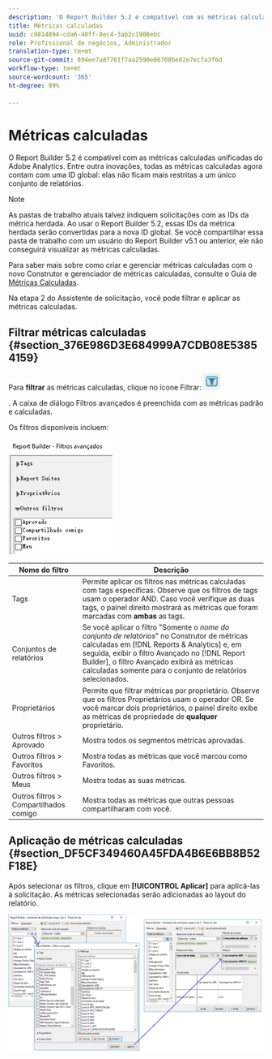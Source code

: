 ```yaml
---
description: 'O Report Builder 5.2 é compatível com as métricas calculadas unificadas do Adobe Analytics. Entre outra inovações, todas as métricas calculadas agora contam com uma ID global: elas não ficam mais restritas a um único conjunto de relatórios.'
title: Métricas calculadas
uuid: c9814894-cda6-40ff-8ec4-3ab2c1908ebc
role: Profissional de negócios, Administrador
translation-type: tm+mt
source-git-commit: 894ee7a8f761f7aa2590e06708be82e7ecfa3f6d
workflow-type: tm+mt
source-wordcount: '365'
ht-degree: 99%

---
```



# Métricas calculadas

O Report Builder 5.2 é compatível com as métricas calculadas unificadas do Adobe Analytics. Entre outra inovações, todas as métricas calculadas agora contam com uma ID global: elas não ficam mais restritas a um único conjunto de relatórios.

>[!NOTE]
>
>As pastas de trabalho atuais talvez indiquem solicitações com as IDs da métrica herdada. Ao usar o Report Builder 5.2, essas IDs da métrica herdada serão convertidas para a nova ID global. Se você compartilhar essa pasta de trabalho com um usuário do Report Builder v5.1 ou anterior, ele não conseguirá visualizar as métricas calculadas.

Para saber mais sobre como criar e gerenciar métricas calculadas com o novo Construtor e gerenciador de métricas calculadas, consulte o Guia de [Métricas Calculadas](https://docs.adobe.com/content/help/pt-BR/analytics/components/calculated-metrics/cm-overview.html).

Na etapa 2 do Assistente de solicitação, você pode filtrar e aplicar as métricas calculadas.

## Filtrar métricas calculadas {#section_376E986D3E684999A7CDB08E53854159}

Para **filtrar** as métricas calculadas, clique no ícone Filtrar:  ![](assets/segment_filter.png)

. A caixa de diálogo Filtros avançados é preenchida com as métricas padrão e calculadas.

Os filtros disponíveis incluem:

![](assets/advanced_filters.png)

| Nome do filtro | Descrição |
|---|---|
| Tags | Permite aplicar os filtros nas métricas calculadas com tags específicas. Observe que os filtros de tags usam o operador AND. Caso você verifique as duas tags, o painel direito mostrará as métricas que foram marcadas com **ambas** as tags. |
| Conjuntos de relatórios | Se você aplicar o filtro &quot;Somente o *nome do conjunto de relatórios*&quot; no Construtor de métricas calculadas em [!DNL Reports & Analytics] e, em seguida, exibir o filtro Avançado no [!DNL Report Builder], o filtro Avançado exibirá as métricas calculadas somente para o conjunto de relatórios selecionados. |
| Proprietários | Permite que filtrar métricas por proprietário. Observe que os filtros Proprietários usam o operador OR. Se você marcar dois proprietários, o painel direito exibe as métricas de propriedade de **qualquer** proprietário. |
| Outros filtros > Aprovado | Mostra todos os segmentos métricas aprovadas. |
| Outros filtros > Favoritos | Mostra todas as métricas que você marcou como Favoritos. |
| Outros filtros > Meus | Mostra todas as suas métricas. |
| Outros filtros > Compartilhados comigo | Mostra todas as métricas que outras pessoas compartilharam com você. |

## Aplicação de métricas calculadas {#section_DF5CF349460A45FDA4B6E6BB8B52F18E}

Após selecionar os filtros, clique em **[!UICONTROL Aplicar]** para aplicá-las à solicitação. As métricas selecionadas serão adicionadas ao layout do relatório.

![](assets/filtering_for_metric.png)

